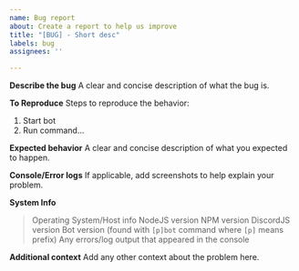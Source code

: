 ```yaml
---
name: Bug report
about: Create a report to help us improve
title: "[BUG] - Short desc"
labels: bug
assignees: ''

---
```


**Describe the bug**
A clear and concise description of what the bug is.

**To Reproduce**
Steps to reproduce the behavior:
1. Start bot
2. Run command...

**Expected behavior**
A clear and concise description of what you expected to happen.

**Console/Error logs**
If applicable, add screenshots to help explain your problem.

**System Info**
> Operating System/Host info
> NodeJS version
> NPM version
> DiscordJS version
> Bot version (found with `[p]bot` command where `[p]` means prefix)
> Any errors/log output that appeared in the console

**Additional context**
Add any other context about the problem here.

